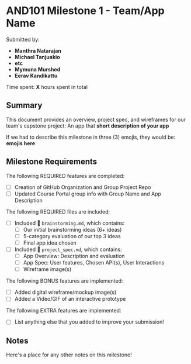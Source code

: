 <!-- (This is a comment) INSTRUCTIONS: Go through this page and fill out any **bolded** entries with their correct values.-->

# AND101 Milestone 1 - **Team/App Name**

Submitted by:
- **Manthra Natarajan**
- **Michael Tanjuakio**
- **etc**
- **Mymuna Murshed**
- **Eerav Kandikattu**

Time spent: **X** hours spent in total

## Summary

This document provides an overview, project spec, and wireframes for our team's capstone project: An app that **short description of your app**

If we had to describe this milestone in three (3) emojis, they would be: **emojis here**

## Milestone Requirements

<!-- Please be sure to change the [ ] to [x] for any features you completed.  If a feature is not checked [x], you might miss the points for that item! -->

The following REQUIRED features are completed:

- [ ] Creation of GitHub Organization and Group Project Repo
- [ ] Updated Course Portal group info with Group Name and App Description

The following REQUIRED files are included:

- [ ] Included 📄 `brainstorming.md`, which contains:
  - [ ] Our initial brainstorming ideas (6+ ideas)
  - [ ] 5-category evaluation of our top 3 ideas
  - [ ] Final app idea chosen
- [ ] Included 📄 `project_spec.md`, which contains:
  - [ ] App Overview: Description and evaluation
  - [ ] App Spec: User features, Chosen API(s), User Interactions
  - [ ] Wireframe image(s)

The following BONUS features are implemented:

- [ ] Added digital wireframe/mockup image(s)
- [ ] Added a Video/GIF of an interactive prototype

The following EXTRA features are implemented:

- [ ] List anything else that you added to improve your submission!

## Notes

Here's a place for any other notes on this milestone!
